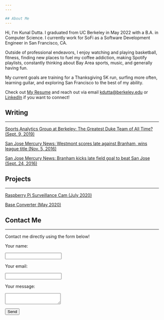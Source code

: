 ```yaml
---
---

## About Me
---
```


Hi, I'm Kunal Dutta. I graduated from UC Berkeley in May 2022 with a B.A. in Computer Science.
I currently work for SoFi as a Software Development Engineer in San Francisco, CA.

Outside of professional endeavors, I enjoy watching and playing basketball, fitness, finding new places
to fuel my coffee addiction, making Spotify playlists, 
constantly thinking about Bay Area sports, music, and generally having fun.

My current goals are training for a Thanksgiving 5K run, surfing more often, learning guitar, and exploring
San Francisco to the best of my ability.

Check out <a href="./assets/docs/resume.pdf" class="link" rel="noopener noreferrer" target="_blank">My Resume</a>
and reach out via email <kdutta@berkeley.edu> or
<a href="http://linkedin.com/in/{{site.linkedin_username}}" class="link" rel="noopener noreferrer" target="_blank">LinkedIn</a>
if you want to connect!


## Writing
---
[Sports Analytics Group at Berkeley: The Greatest Duke Team of All Time? (Sept. 9, 2019)](https://sportsanalytics.berkeley.edu/articles/greatest-duke-team.html)

[San Jose Mercury News: Westmont scores late against Branham, wins league title (Nov. 5, 2016)](https://www.mercurynews.com/2016/11/05/football-westmont-scores-late-against-branham-wins-league-title/)

[San Jose Mercury News: Branham kicks late field goal to beat San Jose (Sept. 24, 2016)](https://www.mercurynews.com/2016/09/24/football-branham-kicks-late-field-goal-to-edge-san-jose/")


## Projects
---
[Raspberry Pi Surveillance Cam (July 2020)](https://github.com/kdutta9/Smart-Surveillance)

[Base Converter (May 2020)](https://base-conv.herokuapp.com/)


## Contact Me
---

Contact me directly using the form below!

<!-- Formspree -->
<form
  action="https://formspree.io/f/{{site.formspree_id}}"
  method="POST">

  <label>
    Your name:
    <p>
    <input type="name" name="name">
  </p>
  </label>

  <label>
    Your email:
    <p>
    <input type="email" name="email">
	</p>
  </label>
  
  <p>
  	<label>
    Your message:
    	<p>
    	<textarea name="message"></textarea>
		</p>
  	</label>
	</p>
  <button type="submit">Send</button>
</form>